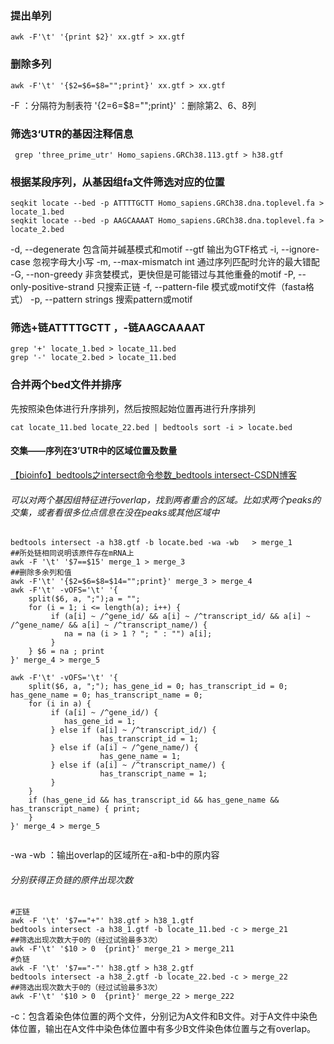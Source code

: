 ### 提出单列
```
awk -F'\t' '{print $2}' xx.gtf > xx.gtf
```
### 删除多列
```
awk -F'\t' '{$2=$6=$8="";print}' xx.gtf > xx.gtf
``` 
-F ：分隔符为制表符
'{$2=$6=$8="";print}' ：删除第2、6、8列
###  筛选3‘UTR的基因注释信息
```
 grep 'three_prime_utr' Homo_sapiens.GRCh38.113.gtf > h38.gtf
```
### 根据某段序列，从基因组fa文件筛选对应的位置
```
seqkit locate --bed -p ATTTTGCTT Homo_sapiens.GRCh38.dna.toplevel.fa > locate_1.bed
seqkit locate --bed -p AAGCAAAAT Homo_sapiens.GRCh38.dna.toplevel.fa > locate_2.bed
```
 -d, --degenerate 包含简并碱基模式和motif
  --gtf 输出为GTF格式
  -i, --ignore-case 忽视字母大小写
  -m, --max-mismatch int 通过序列匹配时允许的最大错配
  -G, --non-greedy 非贪婪模式，更快但是可能错过与其他重叠的motif
  -P, --only-positive-strand 只搜索正链
  -f, --pattern-file 模式或motif文件（fasta格式）
  -p, --pattern strings 搜索pattern或motif
### 筛选+链ATTTTGCTT ，-链AAGCAAAAT
```
grep '+' locate_1.bed > locate_11.bed
grep '-' locate_2.bed > locate_11.bed
```
### 合并两个bed文件并排序
先按照染色体进行升序排列，然后按照起始位置再进行升序排列
```
cat locate_11.bed locate_22.bed | bedtools sort -i > locate.bed
```
#### 交集——序列在3’UTR中的区域位置及数量
[【bioinfo】bedtools之intersect命令参数_bedtools intersect-CSDN博客](https://blog.csdn.net/sinat_32872729/article/details/126541494)
###### 可以对两个基因组特征进行overlap，找到两者重合的区域。比如求两个peaks的交集，或者看很多位点信息在没在peaks或其他区域中
```
bedtools intersect -a h38.gtf -b locate.bed -wa -wb   > merge_1
##所处链相同说明该原件存在mRNA上
awk -F '\t' '$7==$15' merge_1 > merge_3
##删除多余列和值
awk -F'\t' '{$2=$6=$8=$14="";print}' merge_3 > merge_4
awk -F'\t' -vOFS='\t' '{
    split($6, a, ";");a = "";
    for (i = 1; i <= length(a); i++) {
         if (a[i] ~ /^gene_id/ && a[i] ~ /^transcript_id/ && a[i] ~ /^gene_name/ && a[i] ~ /^transcript_name/) {
            na = na (i > 1 ? "; " : "") a[i];
         } 
    } $6 = na ; print
}' merge_4 > merge_5

awk -F'\t' -vOFS='\t' '{
    split($6, a, ";"); has_gene_id = 0; has_transcript_id = 0; has_gene_name = 0; has_transcript_name = 0;
    for (i in a) { 
         if (a[i] ~ /^gene_id/) {
            has_gene_id = 1;
         } else if (a[i] ~ /^transcript_id/) {
                    has_transcript_id = 1;
         } else if (a[i] ~ /^gene_name/) {
                    has_gene_name = 1;
         } else if (a[i] ~ /^transcript_name/) {
                    has_transcript_name = 1;
         }
    } 
    if (has_gene_id && has_transcript_id && has_gene_name && has_transcript_name) { print;
    }
}' merge_4 > merge_5
 
```
-wa -wb ：输出overlap的区域所在-a和-b中的原内容
###### 分别获得正负链的原件出现次数
```
#正链
awk -F '\t' '$7=="+"' h38.gtf > h38_1.gtf
bedtools intersect -a h38_1.gtf -b locate_11.bed -c > merge_21
##筛选出现次数大于0的（经过试验最多3次）
awk -F'\t' '$10 > 0  {print}' merge_21 > merge_211
#负链
awk -F '\t' '$7=="-"' h38.gtf > h38_2.gtf
bedtools intersect -a h38_2.gtf -b locate_22.bed -c > merge_22
##筛选出现次数大于0的（经过试验最多3次）
awk -F'\t' '$10 > 0  {print}' merge_22 > merge_222
```
-c：包含着染色体位置的两个文件，分别记为A文件和B文件。对于A文件中染色体位置，输出在A文件中染色体位置中有多少B文件染色体位置与之有overlap。
<!--stackedit_data:
eyJoaXN0b3J5IjpbMTA1NTg2MTYyMCwtMTEyNTIyMzU3NSwyMD
g3MTI2NDQ1LDE0NzQ3NTg5NTcsLTE3NzcyMDU3NTYsMjAwNzM1
MzE2LC0xNjMwODY5MjI4LDc5Njc5MzE4MiwtMzg2NDk4NDkwLC
0yMTg1MzQ1MDQsLTE4MTM5ODk5OTIsLTE1MjkwNjMyOTAsLTEy
ODQ5MzkzODQsLTE3NDMwNTkwMjcsMTUyOTQ1ODExOSwtMTcwMT
EyMzYxNywtMTMzNzA1MTIwMSwxOTQ2OTA5ODY4LDk1OTc0MTM0
OCwxNjYyMzc3OTM0XX0=
-->